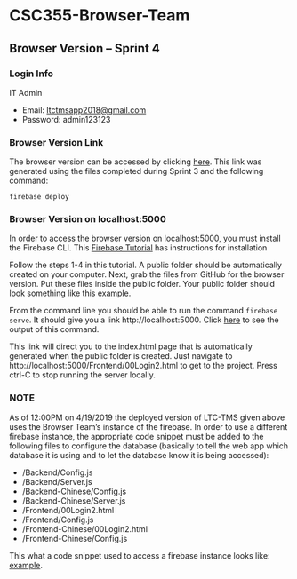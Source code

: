 # CSC355-Browser-Team
## Browser Version – Sprint 4

 

### Login Info 
IT Admin 
* Email: ltctmsapp2018@gmail.com 
* Password: admin123123 

### Browser Version Link 
The browser version can be accessed by clicking [here](https://browserteam.firebaseapp.com/Frontend/00Login2.html). This link was generated using the files completed during Sprint 3 and the following command:
```
firebase deploy
```

 

### Browser Version on localhost:5000 

In order to access the browser version on localhost:5000, you must install the Firebase CLI. This [Firebase Tutorial](https://firebase.google.com/docs/hosting/quickstart#install_the_firebase_cli) has instructions for installation

Follow the steps 1-4 in this tutorial. A public folder should be automatically created on your computer. Next, grab the files from GitHub for the browser version. Put these files inside the public folder. Your public folder should look something like this [example](https://livekutztown-my.sharepoint.com/:i:/g/personal/tjenn300_live_kutztown_edu/Ecttd30AEGRPoeoiFcryLMEBkQsvH7y1R2p3XHXEf5giiA?e=WjDW0B). 

From the command line you should be able to run the command ```firebase serve```. It should give you a link http://localhost:5000. Click [here](https://livekutztown-my.sharepoint.com/:i:/g/personal/tjenn300_live_kutztown_edu/ETadHpvJpXBEhDqGnrJXv7QB3Rjf8t0igDiZbokYo5XodQ?e=9Yj3hF) to see the output of this command.

 

 

 

This link will direct you to the index.html page that is automatically generated when the public folder is created. Just navigate to http://localhost:5000/Frontend/00Login2.html to get to the project. Press ctrl-C to stop running the server locally.  

 

### NOTE 

As of 12:00PM on 4/19/2019 the deployed version of LTC-TMS given above uses the Browser Team’s instance of the firebase. In order to use a different firebase instance, the appropriate code snippet must be added to the following files to configure the database (basically to tell the web app which database it is using and to let the database know it is being accessed): 

* /Backend/Config.js 
* /Backend/Server.js 
* /Backend-Chinese/Config.js 
* /Backend-Chinese/Server.js 
* /Frontend/00Login2.html 
* /Frontend/Config.js 
* /Frontend-Chinese/00Login2.html 
* /Frontend-Chinese/Config.js 

This what a code snippet used to access a firebase instance looks like: [example](https://livekutztown-my.sharepoint.com/:i:/g/personal/tjenn300_live_kutztown_edu/EVTUyjNznpdHqWvitl-G73ABqxyauRIcc9bdmQ2fxh9C0g?e=1hhYeq).
